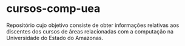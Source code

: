 # cursos-comp-uea
Repositório cujo objetivo consiste de obter informações relativas aos discentes dos cursos de áreas relacionadas com a computação na Universidade do Estado do Amazonas.

